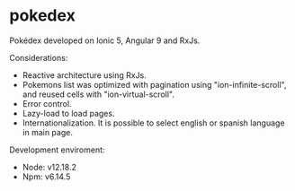 # pokedex
Pokédex developed on Ionic 5, Angular 9 and RxJs.

Considerations:
  - Reactive architecture using RxJs.
  - Pokemons list was optimized with pagination using "ion-infinite-scroll", and reused cells with "ion-virtual-scroll".
  - Error control.
  - Lazy-load to load pages.
  - Internationalization. It is possible to select english or spanish language in main page.

Development enviroment: 
  - Node: v12.18.2
  - Npm:  v6.14.5
